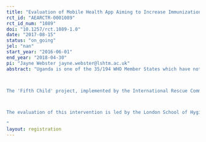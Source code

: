 ```yaml
---
title: "Evaluation of Mobile Health App Aiming to Increase Immunization Coverage in Northern Uganda "
rct_id: "AEARCTR-0001089"
rct_id_num: "1089"
doi: "10.1257/rct.1089-1.0"
date: "2017-08-15"
status: "on_going"
jel: "nan"
start_year: "2016-06-01"
end_year: "2018-04-30"
pi: "Jayne Webster jayne.webster@lshtm.ac.uk"
abstract: "Uganda is one of the 35/194 WHO Member States which have not succeeded in reaching the Global Vaccine Action Plan’s (GVAP) intermediate goal of reaching 90% national coverage with three doses of diphtheria-tetanus-pertussis containing vaccines by 2015 (WHO, 2015). In the search for novel ways to address low and stagnating vaccination rates and improve access to and utilisation of immunisation services increased attention is being paid to the role of communities, and community engagement (CE) strategies (Sabarwal et al., 2015). Contextual factors and the degree to which community members understand and trust the immunisation process affect vaccination coverage rates (Rainey et al., 2011, Favin et al., 2012, Streefland et al., 1999). The effectiveness of CE strategies in addressing vaccine supply and demand factors and improving vaccine coverage is less well known. Evidence suggests that vaccine interventions that are designed and co-managed with community members are more likely to be successful, however more attention needs to be paid to evaluating and developing current CE practice (Sabarwal et al., 2015).  

The 'Fifth Child' project, implemented by the International Rescue Committee (IRC), is a community engagement strategy which utilizes an immunisation status data management and tracking system with two objectives: 1) To improve access to quality data on immunization status through a user-friendly data platform; and 2) to utilise community engagement to trace defaulters and optimize outreaches through collaboration between Community Health Workers, village leaders and health centre staff.  

The evaluation of this intervention is led by the London School of Hygiene and Tropical Medicine (LSHTM) and Innovations for Poverty Action (IPA) Uganda and aims to contribute to the emerging evidence base through a cluster randomised controlled trial (cRCT) with an embedded process evaluation and cost effectiveness analysis (undertaken by the IRC). Data collection will consist of household and health centre surveys during a baseline and endline, as well as a qualitative process evaluation component. 
"
layout: registration
---
```


